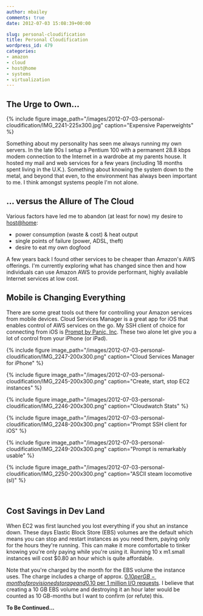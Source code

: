 ```yaml
---
author: mbailey
comments: true
date: 2012-07-03 15:08:39+00:00

slug: personal-cloudification
title: Personal Cloudification
wordpress_id: 479
categories:
- amazon
- cloud
- host@home
- systems
- virtualization
---
```


## The Urge to Own...


{% 
  include figure
  image_path="/images/2012-07-03-personal-cloudification/IMG_2241-225x300.jpg"
  caption="Expensive Paperweights"
%}

Something about my personality has seen me always running my own servers. In
the late 90s I setup a Pentium 100 with a permanent 28.8 kbps modem connection
to the Internet in a wardrobe at my parents house. It hosted my mail and web
services for a few years (including 18 months spent living in the U.K.).
Something about knowing the system down to the metal, and beyond that even, to
the environment has always been important to me. I think amongst systems people
I'm not alone.


## ... versus the Allure of The Cloud


Various factors have led me to abandon (at least for now) my desire to
[host@home](/2011/04/hosthome-setting-up-your-network/):

* power consumption (waste & cost) & heat output
* single points of failure (power, ADSL, theft)
* desire to eat my own dogfood

A few years back I found other services to be cheaper than Amazon's AWS
offerings. I'm currently exploring what has changed since then and how
individuals can use Amazon AWS to provide performant, highly available Internet
services at low cost.


## Mobile is Changing Everything

There are some great tools out there for controlling your Amazon services from
mobile devices. Cloud Services Manager is a great app for iOS that enables
control of AWS services on the go. My SSH client of choice for connecting from
iOS is [Prompt by Panic,
Inc](http://www.panic.com/blog/2011/04/introducing-prompt-ssh-for-ios/). These
two alone let give you a lot of control from your iPhone (or iPad).

{% 
  include figure
  image_path="/images/2012-07-03-personal-cloudification/IMG_2247-200x300.png"
  caption="Cloud Services Manager for iPhone"
%}

{% 
  include figure 
  image_path="/images/2012-07-03-personal-cloudification/IMG_2245-200x300.png"
  caption="Create, start, stop EC2 instances"
%}

{% 
  include figure 
  image_path="/images/2012-07-03-personal-cloudification/IMG_2246-200x300.png"
  caption="Cloudwatch Stats" 
%}

{% 
  include figure 
  image_path="/images/2012-07-03-personal-cloudification/IMG_2248-200x300.png"
  caption="Prompt SSH client for iOS"
%}

{% 
  include figure 
  image_path="/images/2012-07-03-personal-cloudification/IMG_2249-200x300.png"
  caption="Prompt is remarkably usable"
%}

{% 
  include figure 
  image_path="/images/2012-07-03-personal-cloudification/IMG_2250-200x300.png"
  caption="ASCII steam locomotive (sl)"
%}

<br style="clear: both">

## Cost Savings in Dev Land

When EC2 was first launched you lost everything if you shut an instance down.
These days Elastic Block Store (EBS) volumes are the default which means you
can stop and restart instances as you need them, paying only for the hours
they're running. This can make it more comfortable to tinker knowing you're
only paying while you're using it. Running 10 x m1.small instances will cost
$0.80 an hour which is quite affordable.

Note that you're charged by the month for the EBS volume the instance uses. The
charge includes a charge of approx. [$0.10 per GB-month of provisioned
storage and $0.10 per 1 million I/O
requests](http://aws.amazon.com/pricing/ebs/). I believe that creating a 10 GB
EBS volume and destroying it an hour later would be counted as 10 GB-months but
I want to confirm (or refute) this.

**To Be Continued...**


